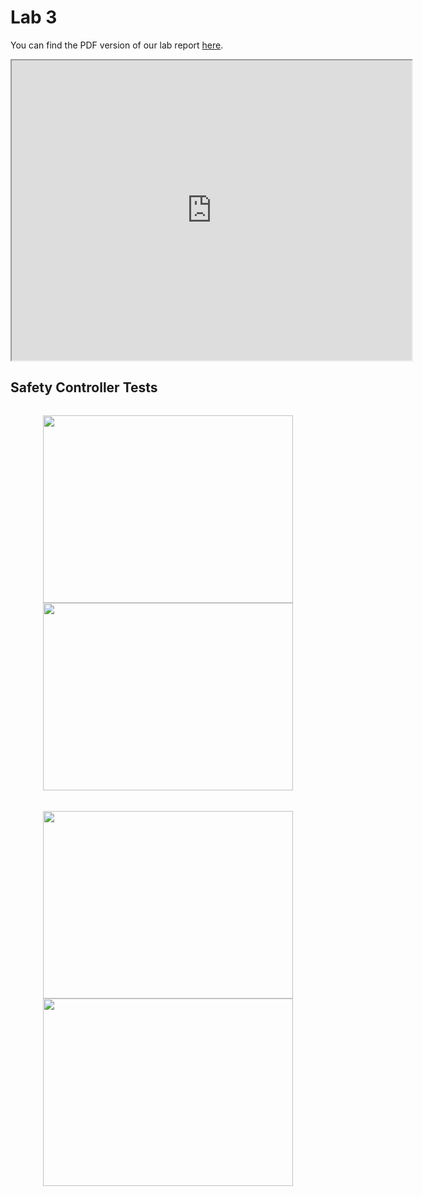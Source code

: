 Lab 3
=====

You can find the PDF version of our lab report [here](https://drive.google.com/file/d/1FVIkmWdaSe2OyTu_l8AlUdAgZb04LqoW/view?usp=sharing).

<p align="center">
	<iframe src="https://drive.google.com/file/d/1FVIkmWdaSe2OyTu_l8AlUdAgZb04LqoW/preview" width="640" height="480"></iframe>
</p>

## Safety Controller Tests


<style>
	.image-grid {
		display: grid;
		grid-template-columns: auto auto;
		margin: 5px;
	}
</style>

<div class="image-grid">
<p align="center">
  	<img height="300" width="400" src="assets/images/wall_follower/sf_1.gif">
	<img height="300" width="400" src="assets/images/wall_follower/sf_2.gif">
</p>
</div>

<div class="image-grid">
<p align="center">
	<img height="300" width="400" src="assets/images/wall_follower/sf_3.gif">
	<img height="300" width="400" src="assets/images/wall_follower/sf_4.gif">
</p>
</div>